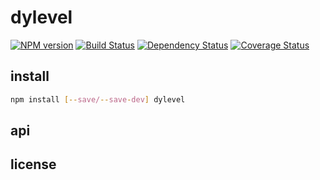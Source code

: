 # dylevel

[![NPM version](https://badge.fury.io/js/dylevel.png)](http://badge.fury.io/js/dylevel)
[![Build Status](https://secure.travis-ci.org/kordon/dylevel.png)](http://travis-ci.org/kordon/dylevel)
[![Dependency Status](https://gemnasium.com/kordon/dylevel.png)](https://gemnasium.com/kordon/dylevel)
[![Coverage Status](https://coveralls.io/repos/kordon/dylevel/badge.png?branch=master)](https://coveralls.io/r/kordon/dylevel?branch=master)

## install

```bash
npm install [--save/--save-dev] dylevel
```

## api

## license